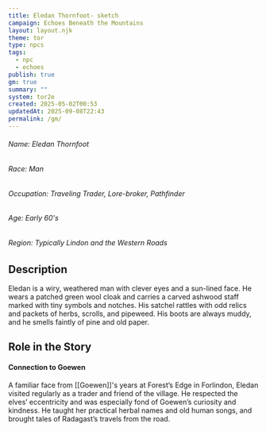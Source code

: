```yaml
---
title: Eledan Thornfoot- sketch
campaign: Echoes Beneath the Mountains
layout: layout.njk
theme: tor
type: npcs
tags:
  - npc
  - echoes
publish: true
gm: true
summary: ""
system: tor2e
created: 2025-05-02T00:53
updatedAt: 2025-09-08T22:43
permalink: /gm/
---
```

###### Name: Eledan Thornfoot
###### Race: Man
###### Occupation: Traveling Trader, Lore-broker, Pathfinder
###### Age: Early 60's
###### Region: Typically Lindon and the Western Roads

## Description
Eledan is a wiry, weathered man with clever eyes and a sun-lined face. He wears a patched green wool cloak and carries a carved ashwood staff marked with tiny symbols and notches. His satchel rattles with odd relics and packets of herbs, scrolls, and pipeweed. His boots are always muddy, and he smells faintly of pine and old paper.
## Role in the Story
#### Connection to Goewen
A familiar face from [[Goewen]]'s years at Forest’s Edge in Forlindon, Eledan visited regularly as a trader and friend of the village. He respected the elves’ eccentricity and was especially fond of Goewen’s curiosity and kindness. He taught her practical herbal names and old human songs, and brought tales of Radagast’s travels from the road.